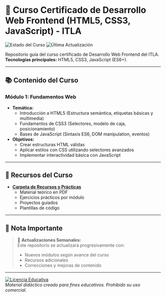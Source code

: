 # 🚀 Curso Certificado de Desarrollo Web Frontend (HTML5, CSS3, JavaScript) - ITLA

![Estado del Curso](https://img.shields.io/badge/ESTADO-EN_CURSO-blue?style=flat) 
![Última Actualización](https://img.shields.io/badge/ACTUALIZADO-%F0%9F%93%85_29_ABRIL_2024-lightgrey?style=flat)

Repositorio guía del curso certificado de Desarrollo Web Frontend del ITLA.  
**Tecnologías principales:** HTML5, CSS3, JavaScript (ES6+).

---

## 📚 Contenido del Curso

### **Módulo 1: Fundamentos Web**
- **Temática:** 
  - Introducción a HTML5 (Estructura semántica, etiquetas básicas y multimedia)
  - Fundamentos de CSS3 (Selectores, modelo de caja, posicionamiento)
  - Bases de JavaScript (Sintaxis ES6, DOM manipulation, eventos)
- **Objetivos:**
  - Crear estructuras HTML válidas
  - Aplicar estilos con CSS utilizando selectores avanzados
  - Implementar interactividad básica con JavaScript

---

## 📁 Recursos del Curso
- **[Carpeta de Recursos y Prácticas](https://drive.google.com/drive/folders/1EV1WjatAs3-lf1Yf_A4w8l27U2watlhg?usp=sharing)**
  - Material teórico en PDF
  - Ejercicios prácticos por módulo
  - Proyectos guiados
  - Plantillas de código

---

## 📢 Nota Importante
> 🔄 **Actualizaciones Semanales:**  
> Este repositorio se actualizará progresivamente con:
> - Nuevos módulos según avance del curso
> - Recursos adicionales
> - Correcciones y mejoras de contenido

---

[![Licencia Educativa](https://img.shields.io/badge/LICENCIA-ITLA--Educativo-green?style=for-the-badge)](https://www.itla.edu.do)  
*Material didáctico creado para fines educativos. Prohibido su uso comercial.*
